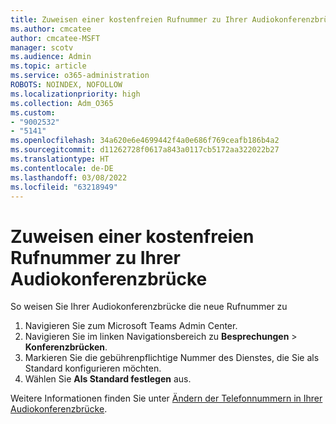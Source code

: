 ```yaml
---
title: Zuweisen einer kostenfreien Rufnummer zu Ihrer Audiokonferenzbrücke
ms.author: cmcatee
author: cmcatee-MSFT
manager: scotv
ms.audience: Admin
ms.topic: article
ms.service: o365-administration
ROBOTS: NOINDEX, NOFOLLOW
ms.localizationpriority: high
ms.collection: Adm_O365
ms.custom:
- "9002532"
- "5141"
ms.openlocfilehash: 34a620e6e4699442f4a0e686f769ceafb186b4a2
ms.sourcegitcommit: d11262728f0617a843a0117cb5172aa322022b27
ms.translationtype: HT
ms.contentlocale: de-DE
ms.lasthandoff: 03/08/2022
ms.locfileid: "63218949"
---
```

# <a name="assign-a-toll-free-number-to-your-audio-conferencing-bridge"></a>Zuweisen einer kostenfreien Rufnummer zu Ihrer Audiokonferenzbrücke

So weisen Sie Ihrer Audiokonferenzbrücke die neue Rufnummer zu

1. Navigieren Sie zum Microsoft Teams Admin Center.
1. Navigieren Sie im linken Navigationsbereich zu **Besprechungen** > **Konferenzbrücken**.
1. Markieren Sie die gebührenpflichtige Nummer des Dienstes, die Sie als Standard konfigurieren möchten.
1. Wählen Sie **Als Standard festlegen** aus.

Weitere Informationen finden Sie unter [Ändern der Telefonnummern in Ihrer Audiokonferenzbrücke](https://docs.microsoft.com/MicrosoftTeams/change-the-phone-numbers-on-your-audio-conferencing-bridge).
